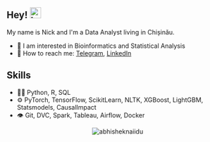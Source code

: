 ## Hey! <img src="https://media.giphy.com/media/hvRJCLFzcasrR4ia7z/giphy.gif" alt="Logo" width="25" height="25">
My name is Nick and I'm a Data Analyst living in Chișinău.


- 🤔 I am interested in Bioinformatics and Statistical Analysis
- 💬 How to reach me: [Telegram](https://t.me/ndrabcinski), [LinkedIn](https://www.linkedin.com/in/nickdrabcinski/)

## Skills
- 👨‍💻 Python, R, SQL
- ⚙️ PyTorch, TensorFlow, ScikitLearn, NLTK, XGBoost, LightGBM, Statsmodels, CausalImpact
- 👁️ Git, DVC, Spark, Tableau, Airflow, Docker

<p align="center"> 
  <img src="https://github-readme-stats.vercel.app/api?username=nickdrabcinski&show_icons=true&hide_border=true&theme=gotham" alt="abhisheknaiidu" />
 </p>


<!---
nickdrabcinski/nickdrabcinski is a ✨ special ✨ repository because its `README.md` (this file) appears on your GitHub profile.
You can click the Preview link to take a look at your changes.
--->
